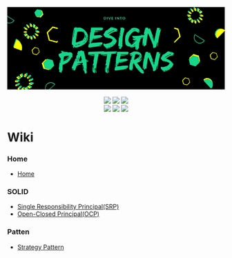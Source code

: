 <div align="center">
  <img src="/Resources/Design_Pattern_Image.png"/>
</div>

<p align="center">
  <img src="https://img.shields.io/badge/Ubuntu-E95420.svg?&style=for-the-badge&logo=Ubuntu&logoColor=white"/>
  <img src="https://img.shields.io/badge/C++-3178C6.svg?&style=for-the-badge&logo=Cplusplus&logoColor=white"/>
  <img src="https://img.shields.io/badge/Java-D14836.svg?&style=for-the-badge&logo=Java&logoColor=white"/><br>
  <img src="https://img.shields.io/badge/Vim-019733.svg?&style=for-the-badge&logo=Vim&logoColor=white"/>
  <img src="https://img.shields.io/badge/Visual%20Studio%20Code-007ACC.svg?&style=for-the-badge&logo=Visual%20Studio%20Code&logoColor=white"/>
  <img src="https://img.shields.io/badge/Git-F05032.svg?&style=for-the-badge&logo=Git&logoColor=white"/>
</p>

# Wiki
### Home
+ [Home](https://github.com/Glory-Day/DesignPattern/wiki)

### SOLID
+ [Single Responsibility Principal(SRP)](https://github.com/Glory-Day/DesignPattern/wiki/%EB%8B%A8%EC%9D%BC-%EC%B1%85%EC%9E%84-%EC%9B%90%EC%B9%99(SRP))
+ [Open-Closed Principal(OCP)](https://github.com/Glory-Day/DesignPattern/wiki/%EC%97%B4%EB%A6%BC-%EB%8B%AB%ED%9E%98-%EC%9B%90%EC%B9%99(OCP))

### Patten
+ [Strategy Pattern](https://github.com/Glory-Day/DesignPattern/wiki/Strategy-Pattern)
